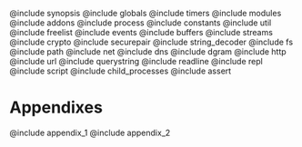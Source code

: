
@include synopsis
@include globals
@include timers
@include modules
@include addons
@include process
@include constants
@include util
@include freelist
@include events
@include buffers
@include streams
@include crypto
@include securepair
@include string_decoder
@include fs
@include path
@include net
@include dns
@include dgram
@include http
@include url
@include querystring
@include readline
@include repl
@include script
@include child_processes
@include assert

# Appendixes
@include appendix_1
@include appendix_2